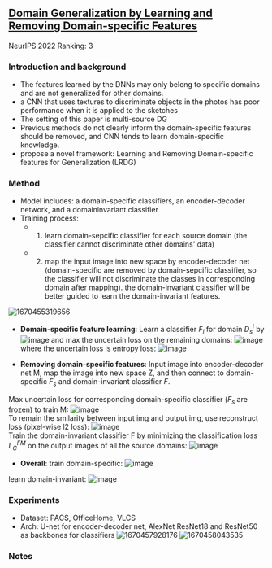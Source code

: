 ## [Domain Generalization by Learning and Removing Domain-specific Features](https://openreview.net/pdf?id=37Rf7BTAtAM)
NeurIPS 2022
Ranking: 3
### Introduction and background
- The features learned by the DNNs may only belong to specific domains and are not generalized for other domains. 
- a CNN that uses textures to discriminate objects in the photos has poor performance when it is applied to the sketches
- The setting of this paper is multi-source DG
- Previous methods do not clearly inform the domain-specific features should be removed, and CNN tends to learn domain-specific knowledge.
- propose a novel framework: Learning and Removing Domain-specific features for Generalization (LRDG)

### Method
- Model includes: a domain-specific classifiers, an encoder-decoder network, and a domaininvariant classifier
- Training process:
  - 1. learn domain-sepcific classifier for each source domain (the classifier cannot discriminate other domains' data)
  - 2. map the input image into new space by encoder-decoder net (domain-specific are removed by domain-sepcific classifier, so the classifier will not discriminate the classes in corresponding domain after mapping). the domain-invariant classifier will be better guided to learn the domain-invariant features.
  
 ![1670455319656](https://user-images.githubusercontent.com/46414159/206318487-635c4dda-820b-4cb1-8b79-41c8802191af.png)

- **Domain-specific feature learning**:
Learn a classifier $F_{i}$ for domain $D_{s}^{i}$ by ![image](https://user-images.githubusercontent.com/46414159/206320380-a3f25a3f-6a27-4a57-bc18-9d7798285945.png)
and max the uncertain loss on the remaining domains:
![image](https://user-images.githubusercontent.com/46414159/206320478-5e2149b8-775a-41ee-a70e-5659af3c5e15.png)
where the uncertain loss is entropy loss:
![image](https://user-images.githubusercontent.com/46414159/206320596-39c5d202-02bf-4c8f-a6e8-1440a7a91aa7.png)

- **Removing domain-specific features**:
Input image into encoder-decoder net M, map the image into new space Z, and then connect to domain-specific $F_{s}$ and domain-invariant classifier $F$.

Max uncertain loss for corresponding domain-specific classifier ($F_{s}$ are frozen) to train M:
![image](https://user-images.githubusercontent.com/46414159/206322979-8b4d0aca-d604-43f8-a468-7258637021ac.png)  
To remain the smilarity between input img and output img, use reconstruct loss (pixel-wise l2 loss):
![image](https://user-images.githubusercontent.com/46414159/206323130-584d1745-1f3a-4f34-b190-75eaa8ff4ea3.png)  
Train the domain-invariant classifier F by minimizing the classification loss $L_{C}^{FM}$ on the output images of all the source domains:
![image](https://user-images.githubusercontent.com/46414159/206323354-8beadfd7-933e-475c-82cc-7429487dcb11.png)

- **Overall**: train domain-specific: ![image](https://user-images.githubusercontent.com/46414159/206323524-41b9b8c9-4b81-4e19-9979-aee2f97ebe15.png)

learn domain-invariant: ![image](https://user-images.githubusercontent.com/46414159/206323602-6f58213b-f4e7-420b-ab24-af683fb43a96.png)




### Experiments
- Dataset: PACS, OfficeHome, VLCS
- Arch: U-net for encoder-decoder net, AlexNet ResNet18 and ResNet50 as backbones for classifiers
![1670457928176](https://user-images.githubusercontent.com/46414159/206323877-c9fd67f8-41b4-4bea-be7f-2e8c1773f884.png)
![1670458043535](https://user-images.githubusercontent.com/46414159/206324172-64c175ec-a2d4-452f-ac66-339b608fad4a.png)


### Notes
